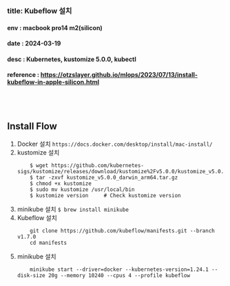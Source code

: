 ### title: Kubeflow 설치
#### env : macbook pro14 m2(silicon)
#### date : 2024-03-19
#### desc : Kubernetes, kustomize 5.0.0, kubectl    
#### reference : https://otzslayer.github.io/mlops/2023/07/13/install-kubeflow-in-apple-silicon.html   
<br/><br/> 

## Install Flow
1. Docker 설치
   ``` https://docs.docker.com/desktop/install/mac-install/ ```
2. kustomize 설치
    ```
        $ wget https://github.com/kubernetes-sigs/kustomize/releases/download/kustomize%2Fv5.0.0/kustomize_v5.0.0_darwin_arm64.tar.gz
        $ tar -zxvf kustomize_v5.0.0_darwin_arm64.tar.gz
        $ chmod +x kustomize
        $ sudo mv kustomize /usr/local/bin
        $ kustomize version     # Check kustomize version
    ```
3. minikube 설치 
    ``` $ brew install minikube ```
4. Kubeflow 설치
    ``` 
        git clone https://github.com/kubeflow/manifests.git --branch v1.7.0
        cd manifests 
    ```
5. minikube 설치
    ``` 
        minikube start --driver=docker --kubernetes-version=1.24.1 --disk-size 20g --memory 10240 --cpus 4 --profile kubeflow
    ``` 


